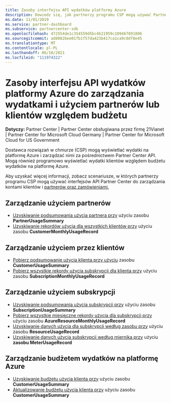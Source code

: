 ```yaml
---
title: Zasoby interfejsu API wydatków platformy Azure
description: Dowiedz się, jak partnerzy programu CSP mogą używać Partner Center API do wyświetlania wydatków i użycia platformy Azure dla partnerów i klientów oraz zarządzania nimi w stosunku do ich budżetu.
ms.date: 11/01/2019
ms.service: partner-dashboard
ms.subservice: partnercenter-sdk
ms.openlocfilehash: 472554de1c354559d5bc4b21959c109467891806
ms.sourcegitcommit: ad8082bee01fb1f57da423b417ca1ca9c0df8e45
ms.translationtype: MT
ms.contentlocale: pl-PL
ms.lasthandoff: 06/10/2021
ms.locfileid: "111974322"
---
```

# <a name="azure-spending-api-resources-to-manage-partner-or-customer-spending-and-usage-against-a-budget"></a>Zasoby interfejsu API wydatków platformy Azure do zarządzania wydatkami i użyciem partnerów lub klientów względem budżetu 

**Dotyczy:** Partner Center | Partner Center obsługiwana przez firmę 21Vianet | Partner Center for Microsoft Cloud Germany | Partner Center for Microsoft Cloud for US Government

Dostawca rozwiązań w chmurze (CSP) mogą wyświetlać wydatki na platformę Azure i zarządzać nimi za pośrednictwem Partner Center API. Mogą również programowo wyświetlać wydatki klientów względem budżetu wydatków na platformę Azure.

Aby uzyskać więcej informacji, zobacz scenariusze, w których partnerzy programu CSP mogą używać interfejsów API Partner Center do zarządzania kontami klientów i [partnerów oraz zamówieniami.](scenarios.md)

## <a name="partner-usage-management"></a>Zarządzanie użyciem partnerów

- [Uzyskiwanie podsumowania użycia partnera przy](get-a-partner-usage-summary.md) użyciu zasobu **PartnerUsageSummary**
- [Uzyskiwanie rekordów użycia dla wszystkich klientów przy](get-a-customer-s-usage-records.md) użyciu zasobu **CustomerMonthlyUsageRecord**

## <a name="customer-usage-management"></a>Zarządzanie użyciem przez klientów

- [Pobierz podsumowanie użycia klienta przy użyciu](get-a-customer-usage-summary.md) zasobu **CustomerUsageSummary**
- [Pobierz wszystkie rekordy użycia subskrypcji dla klienta przy](get-a-customer-subscription-s-usage-records.md) użyciu zasobu **SubscriptionMonthlyUsageRecord**

## <a name="subscription-usage-management"></a>Zarządzanie użyciem subskrypcji

- [Uzyskiwanie podsumowania użycia subskrypcji przy](get-a-customer-subscription-usage-summary.md) użyciu zasobu **SubscriptionUsageSummary**
- [Pobierz wszystkie miesięczne rekordy użycia dla subskrypcji przy](get-all-monthly-usage-records-for-a-subscription.md) użyciu zasobu **AzureResourceMonthlyUsageRecord**
- [Uzyskiwanie danych użycia dla subskrypcji według zasobu przy](get-a-customer-subscription-resource-usage-records.md) użyciu zasobu **ResourceUsageRecord**
- [Uzyskiwanie danych użycia subskrypcji według miernika przy](get-a-customer-subscription-meter-usage-records.md) użyciu **zasobu MeterUsageRecord**

## <a name="azure-spending-budget-management"></a>Zarządzanie budżetem wydatków na platformę Azure

- [Uzyskiwanie budżetu użycia klienta przy](get-a-customer-s-usage-spending-budget.md) użyciu zasobu **CustomerUsageSummary**
- [Aktualizowanie budżetu użycia klienta przy](update-a-customer-s-usage-spending-budget.md) użyciu zasobu **CustomerUsageSummary**
